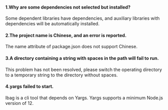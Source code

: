 
#### 1.Why are some dependencies not selected but installed?

Some dependent libraries have dependencies, and auxiliary libraries with dependencies will be automatically installed.

#### 2.The project name is Chinese, and an error is reported.

The name attribute of package.json does not support Chinese.

#### 3.A directory containing a string with spaces in the path will fail to run.

This problem has not been resolved, please switch the operating directory to a temporary string to the directory without spaces.

#### 4.yargs failed to start.

Ibag is a cli tool that depends on Yargs. Yargs supports a minimum Node.js version of 12.
